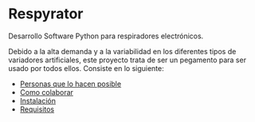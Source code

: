 # Respyrator

Desarrollo Software Python para respiradores electrónicos.

Debido a la alta demanda y a la variabilidad en los diferentes tipos de variadores artificiales, este proyecto trata de ser un pegamento para ser usado por todos ellos. Consiste en lo siguiente:



- [Personas que lo hacen posible](about.md)
- [Como colaborar](colaborar/colaborar.md)
- [Instalación](instalacion.md)
- [Requisitos](requisitos/requisitos.md)

